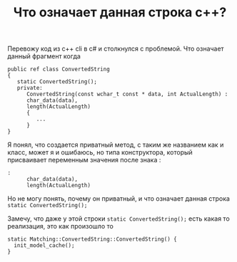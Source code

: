 ﻿---
title: "Что означает данная строка c++?"
se.owner.user_id: 332560
se.owner.display_name: "shvedovea"
se.owner.link: "https://ru.stackoverflow.com/users/332560/shvedovea"
se.link: "https://ru.stackoverflow.com/questions/967268/%d0%a7%d1%82%d0%be-%d0%be%d0%b7%d0%bd%d0%b0%d1%87%d0%b0%d0%b5%d1%82-%d0%b4%d0%b0%d0%bd%d0%bd%d0%b0%d1%8f-%d1%81%d1%82%d1%80%d0%be%d0%ba%d0%b0-c"
se.question_id: 967268
se.post_type: question
se.score: 1
---
<p>Перевожу код из c++ cli в c# и столкнулся с проблемой.
Что означает данный фрагмент когда</p>

<pre><code>public ref class ConvertedString 
{
   static ConvertedString();
   private:
      ConvertedString(const wchar_t const * data, int ActualLength) :
      char_data(data),
      length(ActualLength)
      {
         ...
      }
}
</code></pre>

<p>Я понял, что создается приватный метод, с таким же названием как и класс, может я и ошибаюсь, но типа конструктора, который присваивает переменным значения после знака :</p>

<pre><code>:
      char_data(data),
      length(ActualLength)
</code></pre>

<p>Но не могу понять, почему он приватный, и что означает данная строка <code>static ConvertedString();</code></p>

<p>Замечу, что даже у этой строки <code>static ConvertedString();</code> есть какая то реализация, это как произошло то</p>

<pre><code>static Matching::ConvertedString::ConvertedString() {
  init_model_cache();
}
</code></pre>
